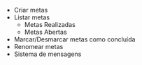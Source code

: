 - Criar metas
- Listar metas
    - Metas Realizadas
    - Metas Abertas
- Marcar/Desmarcar metas como concluída
- Renomear metas
- Sistema de mensagens


